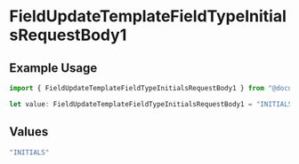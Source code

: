 # FieldUpdateTemplateFieldTypeInitialsRequestBody1

## Example Usage

```typescript
import { FieldUpdateTemplateFieldTypeInitialsRequestBody1 } from "@documenso/sdk-typescript/models/operations";

let value: FieldUpdateTemplateFieldTypeInitialsRequestBody1 = "INITIALS";
```

## Values

```typescript
"INITIALS"
```